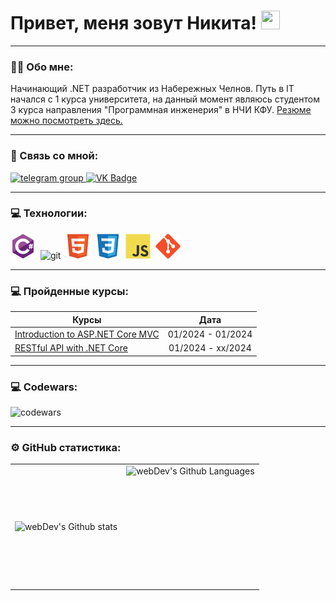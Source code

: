 # Привет, меня зовут Никита!  <img src="https://media3.giphy.com/media/YbXLZ6dymH758xSEbM/giphy.gif?cid=ecf05e476fx3tymiglymv50ll8w3p10utotuf9zsry4iw9ly&ep=v1_gifs_search&rid=giphy.gif&ct=g" width="30px" height="30px">

---

### :man_technologist: Обо мне:

Начинающий .NET разработчик из Набережных Челнов. Путь в IT начался с 1 курса университета, на данный момент являюсь студентом 3 курса направления "Программная инженерия" в НЧИ КФУ. <a href="https://github.com/Vorpark/vorpark/blob/main/Resume_VorobevNY.pdf">Резюме можно посмотреть здесь.</a>

---

### 🤝 Связь со мной:

  <div id="badges">
    <a href="https://t.me/vorpark" target="_blank">
      <img src="https://cdn-icons-png.flaticon.com/512/2111/2111646.png" width="40" height="40" alt="telegram group" />
    </a>
    <a href="https://vk.com/vorpark" target="_blank">
      <img src="https://cdn-icons-png.flaticon.com/512/145/145813.png" width="40" height="40" alt="VK Badge"/>
    </a>
  </div>

---

### 💻 Технологии:

<div>
  <img src="https://github.com/devicons/devicon/blob/master/icons/csharp/csharp-original.svg" title="git" alt="git" width="40" height="40"/>&nbsp
  <img src="https://upload.wikimedia.org/wikipedia/commons/e/ee/.NET_Core_Logo.svg" title="git" alt="git" width="40" height="40"/>&nbsp
  <img src="https://github.com/devicons/devicon/blob/master/icons/html5/html5-original.svg" title="html5" alt="html5" width="40" height="40"/>&nbsp
  <img src="https://github.com/devicons/devicon/blob/master/icons/css3/css3-original.svg" title="css" alt="css" width="40" height="40"/>&nbsp
  <img src="https://github.com/devicons/devicon/blob/master/icons/javascript/javascript-original.svg" title="javascript" alt="javascript" width="40" height="40"/>&nbsp
  <img src="https://github.com/devicons/devicon/blob/master/icons/git/git-original.svg" title="git" alt="git" width="40" height="40"/>&nbsp
</div>

---

### 💻 Пройденные курсы:

| Курсы                                                                                                                                             | Дата              |
| --------------------------------------------------------------------------------------------------------------------------------------------------| :---------------: |
| <a href="https://www.youtube.com/watch?v=AopeJjkcRvU&ab_channel=DotNetMastery">Introduction to ASP.NET Core MVC</a>                               | 01/2024 - 01/2024 |
| <a href="https://www.youtube.com/watch?v=_uZYOgzYheU&ab_channel=DotNetMastery">RESTful API with .NET Core</a>                                     | 01/2024 - xx/2024 |

---

### 💻 Codewars:

![codewars](https://www.codewars.com/users/Vorpark/badges/large)

---

### ⚙️ GitHub статистика:

<table>
  <tr>
    <td>
      <img align="left" src="http://github-readme-streak-stats.herokuapp.com?user=Vorpark&theme=dark&background=000000" alt="webDev's Github stats" />
    </td>
    <td>
      <img height="195px" align="right" alt="webDev's Github Languages" src="https://github-readme-stats-sigma-five.vercel.app/api/top-langs/?username=Vorpark&layout=compact&theme=vision-friendly-dark" />
    </td>
  </tr>
</table>
